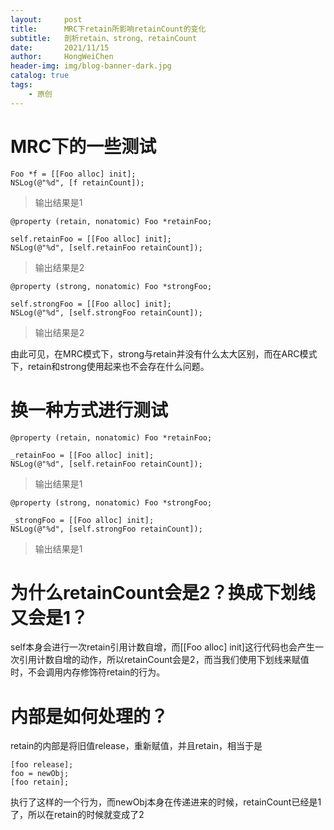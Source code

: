 ```yaml
---
layout:     post
title:      MRC下retain所影响retainCount的变化
subtitle:   剖析retain、strong、retainCount
date:       2021/11/15
author:     HongWeiChen
header-img: img/blog-banner-dark.jpg
catalog: true
tags:
    - 原创
---
```


# MRC下的一些测试

```
Foo *f = [[Foo alloc] init];
NSLog(@"%d", [f retainCount]);
```

> 输出结果是1

```
@property (retain, nonatomic) Foo *retainFoo;

self.retainFoo = [[Foo alloc] init];
NSLog(@"%d", [self.retainFoo retainCount]);
```

> 输出结果是2

```
@property (strong, nonatomic) Foo *strongFoo;

self.strongFoo = [[Foo alloc] init];
NSLog(@"%d", [self.strongFoo retainCount]);
```

> 输出结果是2

由此可见，在MRC模式下，strong与retain并没有什么太大区别，而在ARC模式下，retain和strong使用起来也不会存在什么问题。

# 换一种方式进行测试

```
@property (retain, nonatomic) Foo *retainFoo;

_retainFoo = [[Foo alloc] init];
NSLog(@"%d", [self.retainFoo retainCount]);
```

> 输出结果是1

```
@property (strong, nonatomic) Foo *strongFoo;

_strongFoo = [[Foo alloc] init];
NSLog(@"%d", [self.strongFoo retainCount]);
```

> 输出结果是1

# 为什么retainCount会是2？换成下划线又会是1？

self本身会进行一次retain引用计数自增，而[[Foo alloc] init]这行代码也会产生一次引用计数自增的动作，所以retainCount会是2，而当我们使用下划线来赋值时，不会调用内存修饰符retain的行为。

# 内部是如何处理的？

retain的内部是将旧值release，重新赋值，并且retain，相当于是
```
[foo release];
foo = newObj;
[foo retain];
```
执行了这样的一个行为，而newObj本身在传递进来的时候，retainCount已经是1了，所以在retain的时候就变成了2

